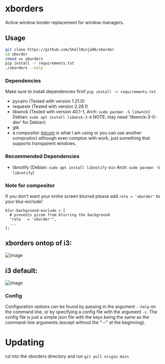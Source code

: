 # xborders
Active window border replacement for window managers.

## Usage
```sh
git clone https://github.com/ShellNinja96/xborder
cd xborder
chmod +x xborders
pip install -r requirements.txt
./xborders --help
```
### Dependencies
Make sure to install dependencies first!
`pip install -r requirements.txt`
* pycairo (Tested with version 1.21.0)
* requests (Tested with version 2.28.1)
* libwnck (Tested with version 40.1-1, Arch: `sudo pacman -S libwnck3` Debian: `sudo apt install libwnck-3-0` NOTE: may need 'libwnck-3-0-dev' for Debian)
* gtk
* a compositor ([picom](https://github.com/yshui/picom) is what I am using or you can use another compositor) although even compton with work, just something that supports transparent windows.

### Recommended Dependencies
* libnotify (Debian: `sudo apt install libnotify-bin` Arch: `sudo pacman -S libnotify`)

### Note for compositor
If you don't want your entire screen blurred please add `role = 'xborder'` to your blur-exclude!
```
blur-background-exclude = [
  # prevents picom from blurring the background
  "role   = 'xborder'",
  ...
];
```

## xborders ontop of i3:
![image](https://user-images.githubusercontent.com/82973108/160370439-8b7a5feb-c186-4954-a029-b718b59fd957.png)
## i3 default:
![image](https://user-images.githubusercontent.com/82973108/160370578-3ea7e3e9-723a-4054-b7b0-2b0110d809c0.png)

### Config
Configuration options can be found by passing in the argument `--help` on the command line, or by specifying a config file with the argument `-c`. The config file is just a simple json file with the keys being the same as the command-line arguments (except without the "--" at the beginning).

# Updating
cd into the xborders directory and run `git pull origin main`
